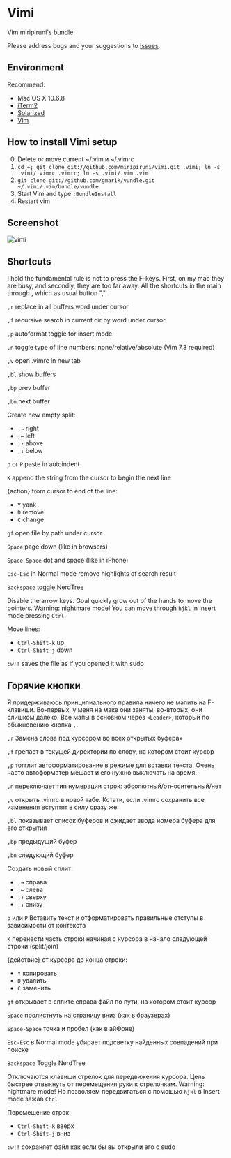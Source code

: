# Vimi

Vim miripiruni's bundle

Please address bugs and your suggestions to [Issues](http://github.com/miripiruni/vimi/issues).

Environment
------------

Recommend:

* Mac OS X 10.6.8
* [iTerm2](http://www.iterm2.com/#/section/home)
* [Solarized](https://github.com/altercation/solarized/blob/master/iterm2-colors-solarized/Solarized%20Dark.itermcolors)
* [Vim](http://vim.org/)


How to install Vimi setup
--------------

0. Delete or move current ~/.vim и ~/.vimrc
1. `cd ~; git clone git://github.com/miripiruni/vimi.git .vimi; ln -s .vimi/.vimrc .vimrc; ln -s .vimi/.vim .vim`
2. `git clone git://github.com/gmarik/vundle.git ~/.vimi/.vim/bundle/vundle`
2. Start Vim and type `:BundleInstall`
3. Restart vim


Screenshot
--------

![vimi](http://miripiruni.org/i/vimi.png "vimi")


Shortcuts
--------
I hold the fundamental rule is not to press the F-keys. First, on my mac they are busy, and secondly, they are too far away. All the shortcuts in the main through <Leader>, which as usual button ",".

`,r` replace in all buffers word under cursor

`,f` recursive search in current dir by word under cursor

`,p` autoformat toggle for insert mode

`,n` toggle type of line numbers: none/relative/absolute (Vim 7.3 required)

`,v` open .vimrc in new tab

`,bl` show buffers

`,bp` prev buffer

`,bn` next buffer

Create new empty split:

* `,→` right
* `,←` left
* `,↑` above
* `,↓` below

`p` or `P` paste in autoindent

`K` append the string from the cursor to begin the next line

{action} from cursor to end of the line:

* `Y` yank
* `D` remove
* `C` change

`gf` open file by path under cursor

`Space` page down (like in browsers)

`Space-Space` dot and space (like in iPhone)

`Esc-Esc` in Normal mode remove highlights of search result

`Backspace` toggle NerdTree

Disable the arrow keys. Goal quickly grow out of the hands to move the pointers. Warning: nightmare mode! You can move through `hjkl` in Insert mode pressing `Ctrl`.

Move lines:

* `Ctrl-Shift-k` up
* `Ctrl-Shift-j` down

`:w!!` saves the file as if you opened it with sudo


Горячие кнопки
--------

Я придерживаюсь принципиального правила ничего не мапить на F-клавиши. Во-первых, у меня
на маке они заняты, во-вторых, они слишком далеко. Все мапы в основном через `<Leader>`, который по обыкновению кнопка `,`.


`,r` Замена слова под курсором во всех открытых буферах

`,f` грепает в текущей директории по слову, на котором стоит курсор

`,p` тогглит автоформатирование в режиме для вставки текста. Очень часто автоформатер мешает и его нужно выключать на время.

`,n` переключает тип нумерации строк: абсолютный/относительный/нет

`,v` открыть .vimrc в новой табе. Кстати, если .vimrc сохранить все изменения вступтят в силу сразу же.

`,bl` показывает список буферов и ожидает ввода номера буфера для его открытия

`,bp` предыдущий буфер

`,bn` следующий буфер

Создать новый сплит:

* `,→` справа
* `,←` слева
* `,↑` сверху
* `,↓` снизу

`p` или `P` Вставить текст и отформатировать правильные отступы в зависимости от контекста

`K` перенести часть строки начиная с курсора в начало следующей строки (split/join)

{действие} от курсора до конца строки:

* `Y` копировать
* `D` удалить
* `C` заменить

`gf` открывает в сплите справа файл по пути, на котором стоит курсор

`Space` пролистнуть на страницу вниз (как в браузерах)

`Space-Space` точка и пробел (как в айФоне)

`Esc-Esc` в Normal mode убирает подсветку найденных совпадений при поиске

`Backspace` Toggle NerdTree

Отключаются клавиши стрелок для передвижения курсора. Цель быстрее отвыкнуть от перемещения руки к стрелочкам. Warning: nightmare mode! Но позволяем передвигаться с помощью `hjkl` в Insert mode зажав `Ctrl`

Перемещение строк:

* `Ctrl-Shift-k` вверх
* `Ctrl-Shift-j` вниз

`:w!!` сохраняет файл как если бы вы открыли его с sudo

